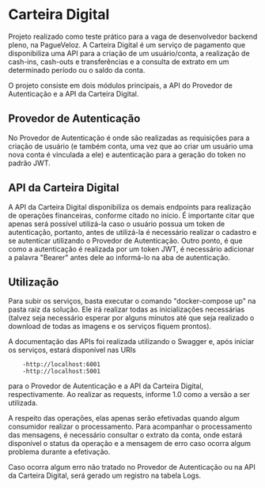# Carteira Digital #
Projeto realizado como teste prático para a vaga de desenvolvedor backend pleno, na PagueVeloz. A Carteira Digital é um serviço de pagamento que disponibiliza uma API para a criação de um usuário/conta, a realização de cash-ins, cash-outs e transferências e a consulta de extrato em um determinado período ou o saldo da conta. 

O projeto consiste em dois módulos principais, a API do Provedor de Autenticação e a API da Carteira Digital.

## Provedor de Autenticação ##
No Provedor de Autenticação é onde são realizadas as requisições para a criação de usuário (e também conta, uma vez que ao criar um usuário uma nova conta é vinculada a ele) e autenticação para a geração do token no padrão JWT.

## API da Carteira Digital ##
A API da Carteira Digital disponibiliza os demais endpoints para realização de operações financeiras, conforme citado no início. É importante citar que apenas será possível utilizá-la caso o usuário possua um token de autenticação, portanto, antes de utilizá-la é necessário realizar o cadastro e se autenticar utilizando o Provedor de Autenticação. Outro ponto, é que como a autenticação é realizada por um token JWT, é necessário adicionar a palavra "Bearer" antes dele ao informá-lo na aba de autenticação.

## Utilização ##
Para subir os serviços, basta executar o comando "docker-compose up" na pasta raiz da solução. Ele irá realizar todas as inicializações necessárias (talvez seja necessário esperar por alguns minutos até que seja realizado o download de todas as imagens e os serviços fiquem prontos).

A documentação das APIs foi realizada utilizando o Swagger e, após iniciar os serviços, estará disponível nas URIs

		-http://localhost:6001
		-http://localhost:5001

para o Provedor de Autenticação e a API da Carteira Digital, respectivamente. Ao realizar as requests, informe 1.0 como a versão a ser utilizada.

A respeito das operações, elas apenas serão efetivadas quando algum consumidor realizar o processamento. Para acompanhar o processamento das mensagens, é necessário consultar o extrato da conta, onde estará disponível o status da operação e a mensagem de erro caso ocorra algum problema durante a efetivação.

Caso ocorra algum erro não tratado no Provedor de Autenticação ou na API da Carteira Digital, será gerado um registro na tabela Logs.
